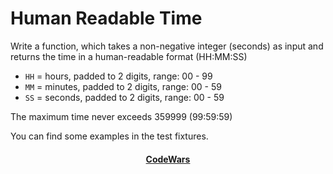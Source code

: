 # Human Readable Time

Write a function, which takes a non-negative integer (seconds) as input and returns the time in a human-readable format (HH:MM:SS)

- `HH` = hours, padded to 2 digits, range: 00 - 99
- `MM` = minutes, padded to 2 digits, range: 00 - 59
- `SS` = seconds, padded to 2 digits, range: 00 - 59

The maximum time never exceeds 359999 (99:59:59)

You can find some examples in the test fixtures.

<div align="center">
    <h4><a href="https://www.codewars.com/kata/52685f7382004e774f0001f7">CodeWars</a></h4>
</div>
